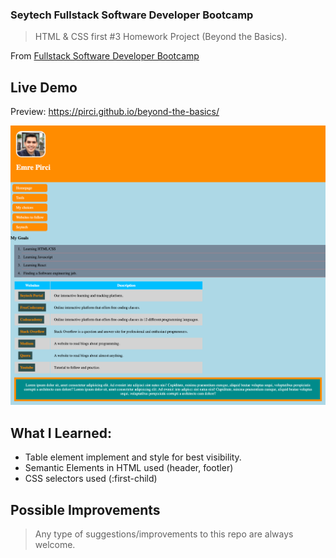 ### Seytech Fullstack Software Developer Bootcamp

> HTML & CSS first #3 Homework Project (Beyond the Basics).

From [Fullstack Software Developer Bootcamp](https://www.seytech.co/)

## Live Demo

Preview: https://pirci.github.io/beyond-the-basics/

<img target="_blank" width="1679" alt="Beyond the Basics website mainpage" src="/img/screencapture-pirci-github-io-beyond-the-basics-2021-06-29-18_01_05.png">

## What I Learned:

- Table element implement and style for best visibility.
- Semantic Elements in HTML used (header, footler)
- CSS selectors used (:first-child)

## Possible Improvements

> Any type of suggestions/improvements to this repo are always welcome.
